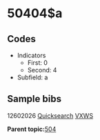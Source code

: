 # 50404$a

## Codes

-   Indicators
    -   First: 0
    -   Second: 4
-   Subfield: a

## Sample bibs

12602026 [Quicksearch](https://search.library.yale.edu/catalog/12602026) [VXWS](http://prodorbis.library.yale.edu:7014/vxws/GetHoldingsService?bibId=12602026)

**Parent topic:**[504](../../tags/504/504.md)

